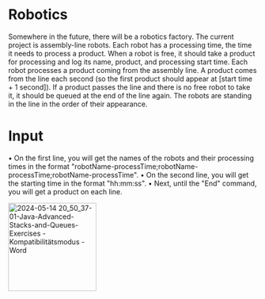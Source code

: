 # Robotics
Somewhere in the future, there will be a robotics factory. The current project is assembly-line robots.
Each robot has a processing time, the time it needs to process a product. When a robot is free, it should take a product for processing and log its name, product, and processing start time.
Each robot processes a product coming from the assembly line. A product comes from the line each second (so the first product should appear at [start time + 1 second]). If a product passes the line and there is no free robot to take it, it should be queued at the end of the line again.
The robots are standing in the line in the order of their appearance.
# Input
•	On the first line, you will get the names of the robots and their processing times in the format 
"robotName-processTime;robotName-processTime;robotName-processTime".
•	On the second line, you will get the starting time in the format "hh:mm:ss".
•	Next, until the "End" command, you will get a product on each line.


<img width="178" alt="2024-05-14 20_50_37-01-Java-Advanced-Stacks-and-Queues-Exercises  -  Kompatibilitätsmodus - Word" src="https://github.com/svetlanasieber/Robotics/assets/135451084/612789fb-da7f-4b40-879b-d918ebccfcac">
